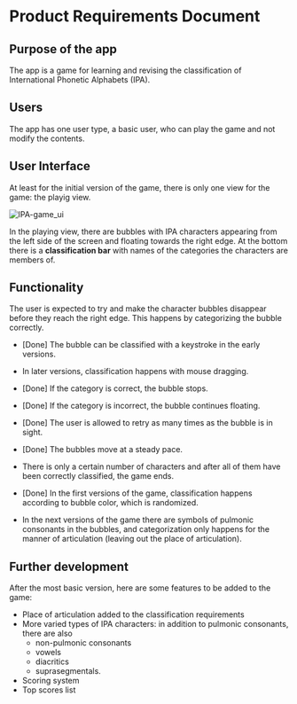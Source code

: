 # Product Requirements Document

## Purpose of the app
The app is a game for learning and revising the classification of International Phonetic Alphabets (IPA).

## Users
The app has one user type, a basic user, who can play the game and not modify the contents.

## User Interface
At least for the initial version of the game, there is only one view for the game: the playig view.

![IPA-game_ui](https://user-images.githubusercontent.com/40118812/112819372-3346d280-908d-11eb-8f7b-9a0442a7f18c.png)

In the playing view, there are bubbles with IPA characters appearing from the left side of the screen and floating towards the right edge. At the bottom there is a **classification bar** with names of the categories the characters are members of.

## Functionality
The user is expected to try and make the character bubbles disappear before they reach the right edge. This happens by categorizing the bubble correctly.
- [Done] The bubble can be classified with a keystroke in the early versions.
- In later versions, classification happens with mouse dragging.
- [Done] If the category is correct, the bubble stops.
- [Done] If the category is incorrect, the bubble continues floating.
- [Done] The user is allowed to retry as many times as the bubble is in sight.

- [Done] The bubbles move at a steady pace. 
- There is only a certain number of characters and after all of them have been correctly classified, the game ends.
- [Done] In the first versions of the game, classification happens according to bubble color, which is randomized.
- In the next versions of the game there are symbols of pulmonic consonants in the bubbles, and categorization only happens for the manner of articulation (leaving out the place of articulation).

## Further development
After the most basic version, here are some features to be added to the game:
- Place of articulation added to the classification requirements
- More varied types of IPA characters: in addition to pulmonic consonants, there are also 
  - non-pulmonic consonants
  - vowels
  - diacritics
  - suprasegmentals.
- Scoring system
- Top scores list
